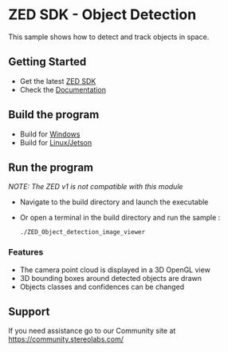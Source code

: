 # ZED SDK - Object Detection

This sample shows how to detect and track objects in space.

## Getting Started
 - Get the latest [ZED SDK](https://www.stereolabs.com/developers/release/)
 - Check the [Documentation](https://www.stereolabs.com/docs/)

## Build the program
 - Build for [Windows](https://www.stereolabs.com/docs/app-development/cpp/windows/)
 - Build for [Linux/Jetson](https://www.stereolabs.com/docs/app-development/cpp/linux/)

## Run the program
*NOTE: The ZED v1 is not compatible with this module*
- Navigate to the build directory and launch the executable
- Or open a terminal in the build directory and run the sample :

      ./ZED_Object_detection_image_viewer

### Features
 - The camera point cloud is displayed in a 3D OpenGL view
 - 3D bounding boxes around detected objects are drawn
 - Objects classes and confidences can be changed

## Support
If you need assistance go to our Community site at https://community.stereolabs.com/